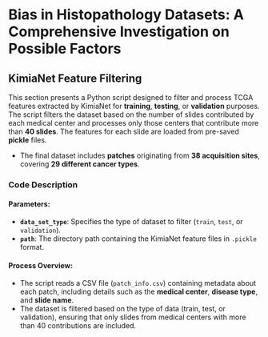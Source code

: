 # **Bias in Histopathology Datasets: A Comprehensive Investigation on Possible Factors**

## **KimiaNet Feature Filtering**

This section presents a Python script designed to filter and process TCGA features extracted by KimiaNet for **training**, **testing**, or **validation** purposes. The script filters the dataset based on the number of slides contributed by each medical center and processes only those centers that contribute more than **40 slides**. The features for each slide are loaded from pre-saved **pickle** files.

- The final dataset includes **patches** originating from **38 acquisition sites**, covering **29 different cancer types**.

### **Code Description**

#### **Parameters:**
- **`data_set_type`**: Specifies the type of dataset to filter (`train`, `test`, or `validation`).
- **`path`**: The directory path containing the KimiaNet feature files in `.pickle` format.

#### **Process Overview:**
- The script reads a CSV file (`patch_info.csv`) containing metadata about each patch, including details such as the **medical center**, **disease type**, and **slide name**.
- The dataset is filtered based on the type of data (train, test, or validation), ensuring that only slides from medical centers with more than 40 contributions are included.

